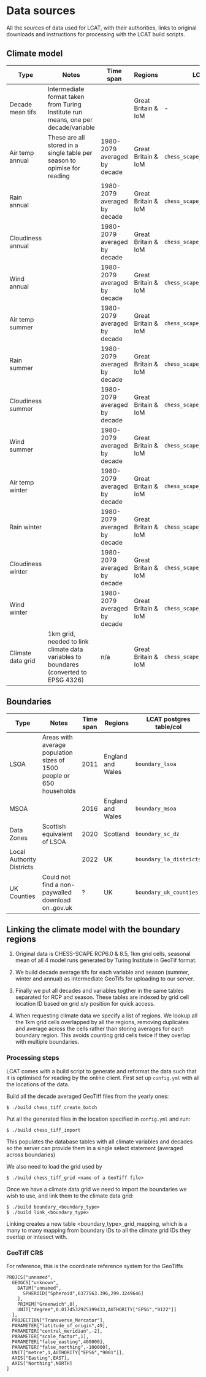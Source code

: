 # Data sources

All the sources of data used for LCAT, with their authorities, links
to original downloads and instructions for processing with the LCAT
build scripts.

## Climate model
        
| Type              | Notes                                                                   |  Time span                   | Regions             | LCAT postgres table/col                   | Original Format | Coordinate system | Source URL | Authority                  |
|-------------------|-------------------------------------------------------------------------|------------------------------|---------------------|------------------------------------------|-----------------|-------------------|------------|----------------------------|
| Decade mean tifs  | Intermediate format taken from Turing Institute run means, one per decade/variable|                              | Great Britain & IoM | -                                         | GeoTiff         | EPSG 9001         | -          | https://uk-scape.ceh.ac.uk |  
| Air temp annual   | These are all stored in a single table per season to opimise for reading| 1980-2079 averaged by decade | Great Britain & IoM | `chess_scape_<rcp>_annual/tas_<decade>`    | GeoTiff         | -                 | -          | https://uk-scape.ceh.ac.uk |  
| Rain annual       |                                                                         | 1980-2079 averaged by decade | Great Britain & IoM | `chess_scape_<rcp>_annual/pr_<decade>`     | GeoTiff         | -                 | -          | https://uk-scape.ceh.ac.uk |  
| Cloudiness annual |                                                                         | 1980-2079 averaged by decade | Great Britain & IoM | `chess_scape_<rcp>_annual/rsds_<decade>`   | GeoTiff         | -                 | -          | https://uk-scape.ceh.ac.uk |  
| Wind annual       |                                                                         | 1980-2079 averaged by decade | Great Britain & IoM | `chess_scape_<rcp>_annual/sfcWind_<decade>`| GeoTiff         | -                 | -          | https://uk-scape.ceh.ac.uk |  
| Air temp summer   |                                                                         | 1980-2079 averaged by decade | Great Britain & IoM | `chess_scape_<rcp>_summer/tas_<decade>`    | GeoTiff         | -                 | -          | https://uk-scape.ceh.ac.uk |  
| Rain summer       |                                                                         | 1980-2079 averaged by decade | Great Britain & IoM | `chess_scape_<rcp>_summer/pr_<decade>`     | GeoTiff         | -                 | -          | https://uk-scape.ceh.ac.uk |  
| Cloudiness summer |                                                                         | 1980-2079 averaged by decade | Great Britain & IoM | `chess_scape_<rcp>_summer/rsds_<decade>`   | GeoTiff         | -                 | -          | https://uk-scape.ceh.ac.uk |  
| Wind summer       |                                                                         | 1980-2079 averaged by decade | Great Britain & IoM | `chess_scape_<rcp>_summer/sfcWind_<decade>`| GeoTiff         | -                 | -          | https://uk-scape.ceh.ac.uk |  
| Air temp winter   |                                                                         | 1980-2079 averaged by decade | Great Britain & IoM | `chess_scape_<rcp>_winter/tas_<decade>`    | GeoTiff         | -                 | -          | https://uk-scape.ceh.ac.uk |  
| Rain winter       |                                                                         | 1980-2079 averaged by decade | Great Britain & IoM | `chess_scape_<rcp>_winter/pr_<decade>`     | GeoTiff         | -                 | -          | https://uk-scape.ceh.ac.uk |  
| Cloudiness winter |                                                                         | 1980-2079 averaged by decade | Great Britain & IoM | `chess_scape_<rcp>_winter/rsds_<decade>`   | GeoTiff         | -                 | -          | https://uk-scape.ceh.ac.uk |  
| Wind winter       |                                                                         | 1980-2079 averaged by decade | Great Britain & IoM | `chess_scape_<rcp>_winter/sfcWind_<decade>`| GeoTiff         | -                 | -          | https://uk-scape.ceh.ac.uk |  
| Climate data grid | 1km grid, needed to link climate data variables to boundares (converted to EPSG 4326) | n/a                          | Great Britain & IoM | `chess_scape_grid`                         | GeoTiff         | EPSG 4326         | -          | https://uk-scape.ceh.ac.uk | 

## Boundaries

| Type              | Notes                                                                   |  Time span | Regions             | LCAT postgres table/col  | Original Format | Coordinate system | Source URL | Authority                  |
|-------------------|-------------------------------------------------------------------------|------------|---------------------|--------------------------|-----------------|-------------------|------------|----------------------------|
| LSOA              | Areas with average population sizes of 1500 people or 650 households    | 2011       | England and Wales   | `boundary_lsoa`          | ESRI shapefile  | EPSG 27700        | https://datashare.ed.ac.uk/handle/10283/2546 | University of Edinburgh |   
| MSOA              |                                                                         | 2016       | England and Wales   | `boundary_msoa`          | ESRI shapefile  | EPSG 27700        | https://data.gov.uk/dataset/2cf1f346-2f74-4c06-bd4b-30d7e4df5ae7/middle-layer-super-output-area-msoa-boundaries | data.gov.uk |
| Data Zones        | Scottish equivalent of LSOA                                             | 2020       | Scotland            | `boundary_sc_dz`         | ESRI shapefile  | EPSG 4326         | https://simd.scot/#/simd2020/BTTTFTT/12/-4.6223/55.5558/ | scot.gov |   
| Local Authority Districts |                                                                 | 2022       | UK                  | `boundary_la_districts`  | ESRI shapefile  | EPSG 27700        | https://geoportal.statistics.gov.uk/datasets/ons::local-authority-districts-may-2022-uk-bfc-v3/ | ONS |             
| UK Counties       | Could not find a non-paywalled download on .gov.uk                      | ?          | UK                  | `boundary_uk_counties`   | ESRI shapefile  | EPSG 32630        | https://www.ukpostcode.net/shapefile-of-uk-administrative-counties-wiki-16.html | ukpostcode.net?? |             

## Linking the climate model with the boundary regions
    
1. Original data is CHESS-SCAPE RCP6.0 & 8.5, 1km grid cells, seasonal
mean of all 4 model runs generated by Turing Institute in GeoTif
format.

2. We build decade average tifs for each variable and season (summer,
winter and annual) as intermediate GeoTifs for uploading to our
server.
    
3. Finally we put all decades and variables togther in the same tables
separated for RCP and season. These tables are indexed by grid cell
location ID based on grid x/y position for quick access.

4. When requesting climate data we specify a list of regions. We
lookup all the 1km grid cells overlapped by all the regions, removing
duplicates and average across the cells rather than storing averages
for each boundary region. This avoids counting grid cells twice if
they overlap with multiple boundaries.
    
### Processing steps

LCAT comes with a build script to generate and reformat the data such
that it is optimised for reading by the online client. First set up
`config.yml` with all the locations of the data.
    
Build all the decade averaged GeoTiff files from the yearly ones:
    
    $ ./build chess_tiff_create_batch

Put all the generated files in the location specified in `config.yml`
and run:

    $ ./build chess_tiff_import

This populates the database tables with all climate variables and
decades so the server can provide them in a single select statement
(averaged across boundaries)

We also need to load the grid used by 
    
    $ ./build chess_tiff_grid <name of a GeoTiff file>

Once we have a climate data grid we need to import the boundaries we
wish to use, and link them to the climate data grid:

    $ ./build boundary_<boundary_type>
    $ ./build link_<boundary_type>
    
Linking creates a new table <boundary_type>_grid_mapping, which is a
many to many mapping from boundary IDs to all the climate grid IDs
they overlap or intesect with.

### GeoTiff CRS

For reference, this is the coordinate reference system for the GeoTiffs
       
    PROJCS["unnamed",
      GEOGCS["unknown",
        DATUM["unnamed",
          SPHEROID["Spheroid",6377563.396,299.3249646]
        ],
        PRIMEM["Greenwich",0],
        UNIT["degree",0.0174532925199433,AUTHORITY["EPSG","9122"]]
      ],
      PROJECTION["Transverse_Mercator"],
      PARAMETER["latitude_of_origin",49],
      PARAMETER["central_meridian",-2],
      PARAMETER["scale_factor",1],
      PARAMETER["false_easting",400000],
      PARAMETER["false_northing",-100000],
      UNIT["metre",1,AUTHORITY["EPSG","9001"]],
      AXIS["Easting",EAST],
      AXIS["Northing",NORTH]
    ]